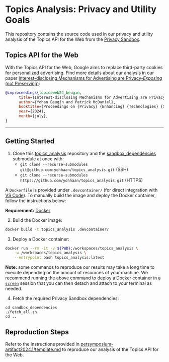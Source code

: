 # Topics Analysis: Privacy and Utility Goals

This repository contains the source code used in our privacy and utility
analysis of the Topics API for the Web from the [Privacy
Sandbox](https://privacysandbox.com/).


## Topics API for the Web

With the Topics API for the Web, Google aims to replace third-party cookies for
personalized advertising. Find more details about our analysis in our paper
[Interest-disclosing Mechanisms for Advertising are Privacy-*Exposing* (not
Preserving)](https://arxiv.org/abs/2306.03825):

```bibtex
@inproceedings{topicsweb24_beugin,
      title={Interest-disclosing Mechanisms for Advertising are Privacy-Exposing (not Preserving)},
      author={Yohan Beugin and Patrick McDaniel},
      booktitle={Proceedings on {Privacy} {Enhancing} {Technologies} {Symposium} ({PETS})},
      year={2024},
      month={july},
}
```

---
## Getting Started

1. Clone this [topics_analysis](https://github.com/yohhaan/topics_analysis)
   repository and the
   [sandbox_dependencies](https://github.com/yohhaan/sandbox_dependencies)
   submodule at once with:
   - `git clone --recurse-submodules git@github.com:yohhaan/topics_analysis.git` (SSH)
   - `git clone --recurse-submodules
     https://github.com/yohhaan/topics_analysis.git` (HTTPS)

A `Dockerfile` is provided under `.devcontainer/` (for direct integration with
[VS Code](https://gist.github.com/yohhaan/b492e165b77a84d9f8299038d21ae2c9)). To
manually build the image and deploy the Docker container, follow the
instructions below:

**Requirement:** [Docker](https://www.docker.com/products/docker-desktop)

2. Build the Docker image:
```sh
docker build -t topics_analysis .devcontainer/
```

3. Deploy a Docker container:
```sh
docker run --rm -it -v ${PWD}:/workspaces/topics_analysis \
    -w /workspaces/topics_analysis \
    --entrypoint bash topics_analysis:latest
```

**Note:** some commands to reproduce our results may take a long time to execute
depending on the amount of resources of your machine. We recommend running the
above command to deploy a Docker container in a
[`screen`](https://www.gnu.org/software/screen/) session that you can then
detach and attach to your terminal as needed.

4. Fetch the required Privacy Sandbox dependencies:
```
cd sandbox_dependencies
./fetch_all.sh
cd ..
```
## Reproduction Steps

Refer to the instructions provided in
[petsymposium-artifact2024.1/template.md](petsymposium-artifact2024.1/template.md)
to reproduce our analysis of the Topics API for the Web.

